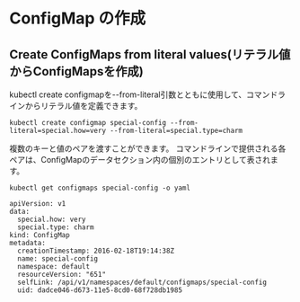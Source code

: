 # ConfigMap の作成
## Create ConfigMaps from literal values(リテラル値からConfigMapsを作成)

kubectl create configmapを--from-literal引数とともに使用して、コマンドラインからリテラル値を定義できます。
```
kubectl create configmap special-config --from-literal=special.how=very --from-literal=special.type=charm
```
複数のキーと値のペアを渡すことができます。 コマンドラインで提供される各ペアは、ConfigMapのデータセクション内の個別のエントリとして表されます。
```
kubectl get configmaps special-config -o yaml
```
```
apiVersion: v1
data:
  special.how: very
  special.type: charm
kind: ConfigMap
metadata:
  creationTimestamp: 2016-02-18T19:14:38Z
  name: special-config
  namespace: default
  resourceVersion: "651"
  selfLink: /api/v1/namespaces/default/configmaps/special-config
  uid: dadce046-d673-11e5-8cd0-68f728db1985
 ``` 